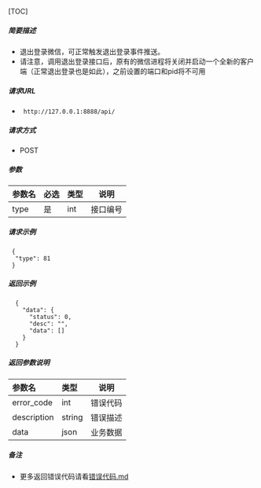 

[TOC]
    
##### 简要描述

- 退出登录微信，可正常触发退出登录事件推送。
- 请注意，调用退出登录接口后，原有的微信进程将关闭并启动一个全新的客户端（正常退出登录也是如此），之前设置的端口和pid将不可用

##### 请求URL
- ` http://127.0.0.1:8888/api/`
  
##### 请求方式
- POST 

##### 参数

| 参数名  | 必选 | 类型  | 说明   |   
|:-----|:---|:----|------|   
| type | 是  | int | 接口编号 |   

##### 请求示例

```
 {
  "type": 81
 }
```

##### 返回示例 

``` 
  {
    "data": {
      "status": 0,
      "desc": "",
      "data": []
    }
  }
```

##### 返回参数说明 

| 参数名         | 类型     | 说明   |   
|:------------|:-------|------|   
| error_code  | int    | 错误代码 |   
| description | string | 错误描述 |   
| data        | json   | 业务数据 |   

##### 备注 

- 更多返回错误代码请看[错误代码.md](../错误代码.md)







